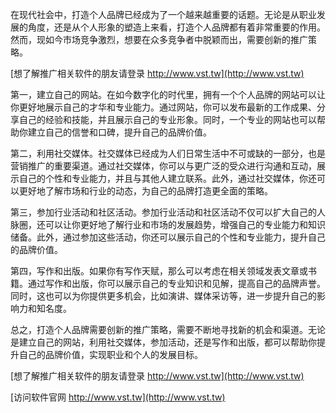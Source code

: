 在现代社会中，打造个人品牌已经成为了一个越来越重要的话题。无论是从职业发展的角度，还是从个人形象的塑造上来看，打造个人品牌都有着非常重要的作用。然而，现如今市场竞争激烈，想要在众多竞争者中脱颖而出，需要创新的推广策略。

[想了解推广相关软件的朋友请登录 http://www.vst.tw](http://www.vst.tw)

第一，建立自己的网站。在如今数字化的时代里，拥有一个个人品牌的网站可以让你更好地展示自己的才华和专业能力。通过网站，你可以发布最新的工作成果、分享自己的经验和技能，并且展示自己的专业形象。同时，一个专业的网站也可以帮助你建立自己的信誉和口碑，提升自己的品牌价值。

第二，利用社交媒体。社交媒体已经成为人们日常生活中不可或缺的一部分，也是营销推广的重要渠道。通过社交媒体，你可以与更广泛的受众进行沟通和互动，展示自己的个性和专业能力，并且与其他人建立联系。此外，通过社交媒体，你还可以更好地了解市场和行业的动态，为自己的品牌打造更全面的策略。

第三，参加行业活动和社区活动。参加行业活动和社区活动不仅可以扩大自己的人脉圈，还可以让你更好地了解行业和市场的发展趋势，增强自己的专业能力和知识储备。此外，通过参加这些活动，你还可以展示自己的个性和专业能力，提升自己的品牌价值。

第四，写作和出版。如果你有写作天赋，那么可以考虑在相关领域发表文章或书籍。通过写作和出版，你可以展示自己的专业知识和见解，提高自己的品牌声誉。同时，这也可以为你提供更多机会，比如演讲、媒体采访等，进一步提升自己的影响力和知名度。

总之，打造个人品牌需要创新的推广策略，需要不断地寻找新的机会和渠道。无论是建立自己的网站，利用社交媒体，参加活动，还是写作和出版，都可以帮助你提升自己的品牌价值，实现职业和个人的发展目标。

[想了解推广相关软件的朋友请登录 http://www.vst.tw](http://www.vst.tw)


[访问软件官网 http://www.vst.tw](http://www.vst.tw)

